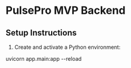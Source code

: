 

# PulsePro MVP Backend

## Setup Instructions

1. Create and activate a Python environment:




uvicorn app.main:app --reload